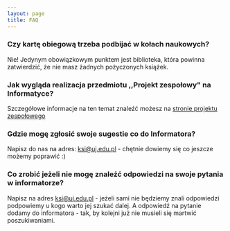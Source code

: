 ```yaml
---
layout: page
title: FAQ
---
```


### Czy kartę obiegową trzeba podbijać w kołach naukowych?
Nie! Jedynym obowiązkowym punktem jest biblioteka, która powinna zatwierdzić, że nie masz żadnych pożyczonych książek.

### Jak wygląda realizacja przedmiotu ,,Projekt zespołowy" na Informatyce?
Szczegółowe informacje na ten temat znaleźć możesz na [stronie projektu zespołowego](http://pz.ksi.ii.uj.edu.pl/)

### Gdzie mogę zgłosić swoje sugestie co do Informatora?
Napisz do nas na adres: ksi@uj.edu.pl - chętnie dowiemy się co jeszcze możemy poprawić :) 

### Co zrobić jeżeli nie mogę znaleźć odpowiedzi na swoje pytania w informatorze?
Napisz na adres ksi@uj.edu.pl - jeżeli sami nie będziemy znali odpowiedzi podpowiemy u kogo warto jej szukać dalej. A odpowiedź na pytanie dodamy do informatora - tak, by kolejni już nie musieli się martwić poszukiwaniami. 
